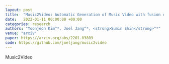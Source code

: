 ```yaml
---
layout: post
title:  "Music2Video: Automatic Generation of Music Video with fusion of audio and text"
date:   2022-01-11 00:00:00 +00:00
categories: research
authors: "Yoonjeon Kim^*, Joel Jang^*, <strong>Sumin Shin</strong>^*"
venue: "arxiv"
paper: https://arxiv.org/abs/2201.03809
code: https://github.com/joeljang/music2video
---
```

Music2Video